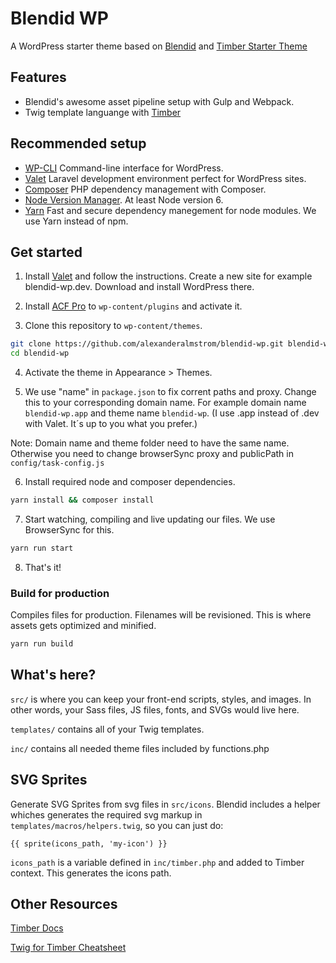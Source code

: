 # Blendid WP

A WordPress starter theme based on [Blendid](https://github.com/vigetlabs/blendid) and [Timber Starter Theme](https://github.com/timber/starter-theme)

## Features

- Blendid's awesome asset pipeline setup with Gulp and Webpack.
- Twig template languange with [Timber](https://github.com/timber/timber)

## Recommended setup

- [WP-CLI](https://github.com/wp-cli/wp-cli) Command-line interface for WordPress.
- [Valet](https://laravel.com/docs/5.4/valet) Laravel development environment perfect for WordPress sites.
- [Composer](https://getcomposer.org/download/) PHP dependency management with Composer.
- [Node Version Manager](https://github.com/creationix/nvm). At least Node version 6.
- [Yarn](https://yarnpkg.com) Fast and secure dependency manegement for node modules. We use Yarn instead of npm.

## Get started

1. Install [Valet](https://laravel.com/docs/5.4/valet) and follow the instructions. Create a new site for example blendid-wp.dev. Download and install WordPress there.

2. Install [ACF Pro](https://www.advancedcustomfields.com/pro/) to `wp-content/plugins` and activate it.

3. Clone this repository to `wp-content/themes`.

```bash
git clone https://github.com/alexanderalmstrom/blendid-wp.git blendid-wp
cd blendid-wp
```

4. Activate the theme in Appearance > Themes.

5. We use "name" in `package.json` to fix corrent paths and proxy. Change this to your corresponding domain name. For example domain name `blendid-wp.app` and theme name `blendid-wp`. (I use .app instead of .dev with Valet. It´s up to you what you prefer.)

Note: Domain name and theme folder need to have the same name. Otherwise you need to change browserSync proxy and publicPath in `config/task-config.js`

6. Install required node and composer dependencies.

```bash
yarn install && composer install
```

7. Start watching, compiling and live updating our files. We use BrowserSync for this.

```bash
yarn run start
```

8. That's it!

### Build for production

Compiles files for production. Filenames will be revisioned. This is where assets gets optimized and minified.

```bash
yarn run build
```

## What's here?

`src/` is where you can keep your front-end scripts, styles, and images. In other words, your Sass files, JS files, fonts, and SVGs would live here.

`templates/` contains all of your Twig templates.

`inc/` contains all needed theme files included by functions.php

## SVG Sprites

Generate SVG Sprites from svg files in `src/icons`. Blendid includes a helper whiches generates the required svg markup in `templates/macros/helpers.twig`, so you can just do:

```twig
{{ sprite(icons_path, 'my-icon') }}
```

`icons_path` is a variable defined in `inc/timber.php` and added to Timber context. This generates the icons path.

## Other Resources

[Timber Docs](https://timber.github.io/docs/)

[Twig for Timber Cheatsheet](http://notlaura.com/the-twig-for-timber-cheatsheet/)